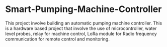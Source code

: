 # Smart-Pumping-Machine-Controller
This project involve building an automatic pumping machine controller. This is a hardware based project that involve the use of microcontroller, water level probes, relay for machine control, LoRa module for Radio frequency communication for remote control and monitoring.
